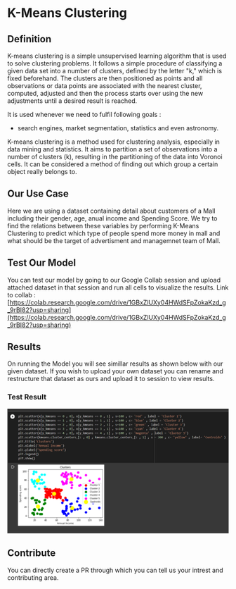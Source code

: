 # K-Means Clustering

## Definition

K-means clustering is a simple unsupervised learning algorithm that is used to solve clustering problems. It follows a simple procedure of classifying a given data set into a number of clusters, defined by the letter "k," which is fixed beforehand. The clusters are then positioned as points and all observations or data points are associated with the nearest cluster, computed, adjusted and then the process starts over using the new adjustments until a desired result is reached.

It is used whenever we need to fulfil following goals :

  - search engines, market segmentation, statistics and even astronomy. 

K-means clustering is a method used for clustering analysis, especially in data mining and statistics. It aims to partition a set of observations into a number of clusters (k), resulting in the partitioning of the data into Voronoi cells. It can be considered a method of finding out which group a certain object really belongs to.

## Our Use Case

Here we are using a dataset containing detail about customers of a Mall including their gender, age, anual income and Spending Score.
We try to find the relations between these variables by performing K-Means Clustering to predict which type of people spend more money in mall and what should be the target of advertisment and managemnet team of Mall.

## Test Our Model

You can test our model by going to our Google Collab session and upload attached dataset in that session and run all cells to visualize the results.
Link to collab : [https://colab.research.google.com/drive/1GBxZlUXy04HWdSFpZokaKzd_g_9rBI82?usp=sharing](https://colab.research.google.com/drive/1GBxZlUXy04HWdSFpZokaKzd_g_9rBI82?usp=sharing)

## Results 

On running the Model you will see simillar results as shown below with our given dataset. If you wish to upload your own dataset you can rename and restructure that dataset as ours and upload it to session to view results.

### Test Result

<p align="center"><img src="/docs/img/k_means.png" alt="slr"></p>

## Contribute

You can directly create a PR through which you can tell us your intrest and contributing area.

